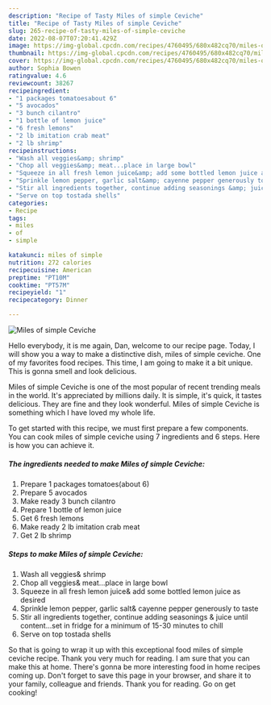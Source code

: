 ```yaml
---
description: "Recipe of Tasty Miles of simple Ceviche"
title: "Recipe of Tasty Miles of simple Ceviche"
slug: 265-recipe-of-tasty-miles-of-simple-ceviche
date: 2022-08-07T07:20:41.429Z
image: https://img-global.cpcdn.com/recipes/4760495/680x482cq70/miles-of-simple-ceviche-recipe-main-photo.jpg
thumbnail: https://img-global.cpcdn.com/recipes/4760495/680x482cq70/miles-of-simple-ceviche-recipe-main-photo.jpg
cover: https://img-global.cpcdn.com/recipes/4760495/680x482cq70/miles-of-simple-ceviche-recipe-main-photo.jpg
author: Sophia Bowen
ratingvalue: 4.6
reviewcount: 38267
recipeingredient:
- "1 packages tomatoesabout 6"
- "5 avocados"
- "3 bunch cilantro"
- "1 bottle of lemon juice"
- "6 fresh lemons"
- "2 lb imitation crab meat"
- "2 lb shrimp"
recipeinstructions:
- "Wash all veggies&amp; shrimp"
- "Chop all veggies&amp; meat...place in large bowl"
- "Squeeze in all fresh lemon juice&amp; add some bottled lemon juice as desired"
- "Sprinkle lemon pepper, garlic salt&amp; cayenne pepper generously to taste"
- "Stir all ingredients together, continue adding seasonings &amp; juice until content...set in fridge for a minimum of 15-30 minutes to chill"
- "Serve on top tostada shells"
categories:
- Recipe
tags:
- miles
- of
- simple

katakunci: miles of simple 
nutrition: 272 calories
recipecuisine: American
preptime: "PT10M"
cooktime: "PT57M"
recipeyield: "1"
recipecategory: Dinner

---
```



![Miles of simple Ceviche](https://img-global.cpcdn.com/recipes/4760495/680x482cq70/miles-of-simple-ceviche-recipe-main-photo.jpg)

Hello everybody, it is me again, Dan, welcome to our recipe page. Today, I will show you a way to make a distinctive dish, miles of simple ceviche. One of my favorites food recipes. This time, I am going to make it a bit unique. This is gonna smell and look delicious.

Miles of simple Ceviche is one of the most popular of recent trending meals in the world. It's appreciated by millions daily. It is simple, it's quick, it tastes delicious. They are fine and they look wonderful. Miles of simple Ceviche is something which I have loved my whole life.




To get started with this recipe, we must first prepare a few components. You can cook miles of simple ceviche using 7 ingredients and 6 steps. Here is how you can achieve it.

<!--inarticleads1-->

##### The ingredients needed to make Miles of simple Ceviche:

1. Prepare 1 packages tomatoes(about 6)
1. Prepare 5 avocados
1. Make ready 3 bunch cilantro
1. Prepare 1 bottle of lemon juice
1. Get 6 fresh lemons
1. Make ready 2 lb imitation crab meat
1. Get 2 lb shrimp




<!--inarticleads2-->

##### Steps to make Miles of simple Ceviche:

1. Wash all veggies&amp; shrimp
1. Chop all veggies&amp; meat...place in large bowl
1. Squeeze in all fresh lemon juice&amp; add some bottled lemon juice as desired
1. Sprinkle lemon pepper, garlic salt&amp; cayenne pepper generously to taste
1. Stir all ingredients together, continue adding seasonings &amp; juice until content...set in fridge for a minimum of 15-30 minutes to chill
1. Serve on top tostada shells




So that is going to wrap it up with this exceptional food miles of simple ceviche recipe. Thank you very much for reading. I am sure that you can make this at home. There's gonna be more interesting food in home recipes coming up. Don't forget to save this page in your browser, and share it to your family, colleague and friends. Thank you for reading. Go on get cooking!
